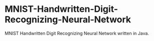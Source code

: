 # MNIST-Handwritten-Digit-Recognizing-Neural-Network
MNIST Handwritten Digit Recognizing Neural Network written in Java.
